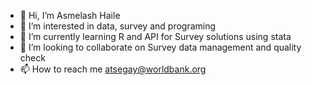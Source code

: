 - 👋 Hi, I’m Asmelash Haile
- 👀 I’m interested in data, survey and programing
- 🌱 I’m currently learning R and API for Survey solutions using stata
- 💞️ I’m looking to collaborate on Survey data management and quality check 
- 📫 How to reach me atsegay@worldbank.org

<!---
ATsegay/ATsegay is a ✨ special ✨ repository because its `README.md` (this file) appears on your GitHub profile.
You can click the Preview link to take a look at your changes.
--->
